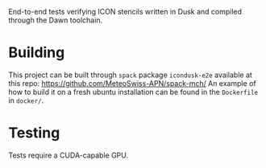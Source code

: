 End-to-end tests verifying ICON stencils written in Dusk and compiled through the Dawn toolchain.

# Building

This project can be built through `spack` package `icondusk-e2e` available at this repo: https://github.com/MeteoSwiss-APN/spack-mch/
An example of how to build it on a fresh ubuntu installation can be found in the `Dockerfile` in `docker/`.

# Testing

Tests require a CUDA-capable GPU.